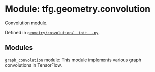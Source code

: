 <div itemscope itemtype="http://developers.google.com/ReferenceObject">
<meta itemprop="name" content="tfg.geometry.convolution" />
<meta itemprop="path" content="Stable" />
</div>

# Module: tfg.geometry.convolution

Convolution module.



Defined in [`geometry/convolution/__init__.py`](https://github.com/tensorflow/graphics/blob/master/tensorflow_graphics/geometry/convolution/__init__.py).

<!-- Placeholder for "Used in" -->


## Modules

[`graph_convolution`](../../tfg/geometry/convolution/graph_convolution.md) module: This module implements various graph convolutions in TensorFlow.


